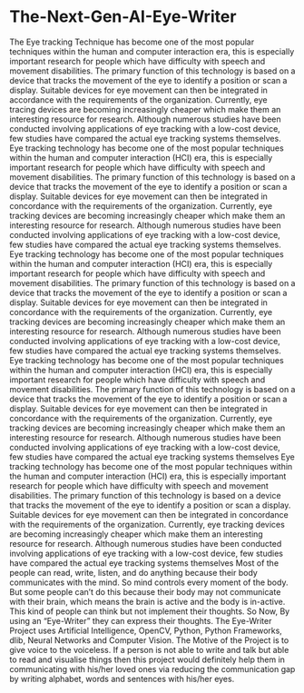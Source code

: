 # The-Next-Gen-AI-Eye-Writer
The Eye tracking Technique has become one of the most popular techniques within the human and computer interaction era, this is especially important research for people which have difficulty with speech and movement disabilities. The primary function of this technology is based on a device that tracks the movement of the eye to identify a position or scan a display. Suitable devices for eye movement can then be integrated in accordance with the requirements of the organization. Currently, eye tracing devices are becoming increasingly cheaper which make them an interesting resource for research. Although numerous studies have been conducted involving applications of eye tracking with a low-cost device, few studies have compared the actual eye tracking systems themselves. Eye tracking technology has become one of the most popular techniques within the human and computer  interaction (HCI) era, this is especially important research for people which have difficulty with speech and  movement disabilities. The primary function of this technology is based on a device that tracks the movement  of the eye to identify a position or scan a display. Suitable devices for eye movement can then be integrated in  concordance with the requirements of the organization. Currently, eye tracking devices are becoming increasingly   cheaper which make them an interesting resource for research. Although numerous studies have been conducted  involving applications of eye tracking with a low-cost device, few studies have compared the actual eye tracking  systems themselves. Eye tracking technology has become one of the most popular techniques within the human and computer  interaction (HCI) era, this is especially important research for people which have difficulty with speech and  movement disabilities. The primary function of this technology is based on a device that tracks the movement  of the eye to identify a position or scan a display. Suitable devices for eye movement can then be integrated in  concordance with the requirements of the organization. Currently, eye tracking devices are becoming increasingly   cheaper which make them an interesting resource for research. Although numerous studies have been conducted  involving applications of eye tracking with a low-cost device, few studies have compared the actual eye tracking  systems themselves. Eye tracking technology has become one of the most popular techniques within the human and computer  interaction (HCI) era, this is especially important research for people which have difficulty with speech and  movement disabilities. The primary function of this technology is based on a device that tracks the movement  of the eye to identify a position or scan a display. Suitable devices for eye movement can then be integrated in  concordance with the requirements of the organization. Currently, eye tracking devices are becoming increasingly   cheaper which make them an interesting resource for research. Although numerous studies have been conducted  involving applications of eye tracking with a low-cost device, few studies have compared the actual eye tracking  systems themselves Eye tracking technology has become one of the most popular techniques within the human and computer  interaction (HCI) era, this is especially important research for people which have difficulty with speech and  movement disabilities. The primary function of this technology is based on a device that tracks the movement  of the eye to identify a position or scan a display. Suitable devices for eye movement can then be integrated in  concordance with the requirements of the organization. Currently, eye tracking devices are becoming increasingly   cheaper which make them an interesting resource for research. Although numerous studies have been conducted  involving applications of eye tracking with a low-cost device, few studies have compared the actual eye tracking  systems themselves Most of the people can read, write, listen, and do anything because their body communicates with the mind. So mind controls every moment of the body. But some people can’t do this because their body may not communicate with their brain, which means the brain is active and the body is in-active. This kind of people can think but not implement their thoughts. So Now, By using an “Eye-Writer” they can express their thoughts. The Eye-Writer Project uses Artificial Intelligence, OpenCV, Python, Python Frameworks, dlib,  Neural Networks and Computer Vision. The Motive of the Project is to give voice to the voiceless. If a person is not able to write and talk but able to read and visualise things then this project would definitely help them in communicating with his/her loved ones via reducing the communication gap by writing alphabet, words and sentences with his/her eyes.
